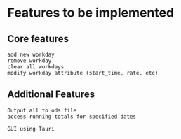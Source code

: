 # Features to be implemented
## Core features
    add new workday
    remove workday
    clear all workdays
    modify workday attribute (start_time, rate, etc)

## Additional Features
    Output all to ods file
    access running totals for specified dates

    GUI using Tauri


